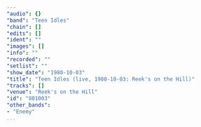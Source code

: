 ```yaml
---
"audio": {}
"band": "Teen Idles"
"chain": []
"edits": []
"ident": ""
"images": []
"info": ""
"recorded": ""
"setlist": ""
"show_date": "1980-10-03"
"title": "Teen Idles (live, 1980-10-03: Reek's on the Hill)"
"tracks": []
"venue": "Reek's on the Hill"
"id": "801003"
"other_bands":
- "Enemy"
...
```

